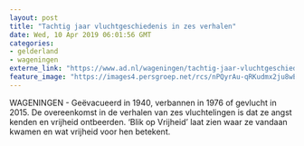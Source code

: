 ```yaml
---
layout: post
title: "Tachtig jaar vluchtgeschiedenis in zes verhalen"
date: Wed, 10 Apr 2019 06:01:56 GMT
categories: 
- gelderland 
- wageningen 
externe_link: "https://www.ad.nl/wageningen/tachtig-jaar-vluchtgeschiedenis-in-zes-verhalen~a11ccd2a/"
feature_image: "https://images4.persgroep.net/rcs/nPQyrAu-qRKudmx2ju8wEjtcDzE/diocontent/144842578/_fitwidth/400/?appId=21791a8992982cd8da851550a453bd7f&quality=0.7"
---
```


WAGENINGEN - Geëvacueerd in 1940, verbannen in 1976 of gevlucht in 2015. De overeenkomst in de verhalen van zes vluchtelingen is dat ze angst kenden en vrijheid ontbeerden. ‘Blik op Vrijheid’ laat zien waar ze vandaan kwamen en wat vrijheid voor hen betekent.

